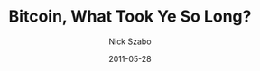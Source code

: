 ---
layout: writing
title: Bitcoin, What Took Ye So Long?
date: 2011-05-28
categories: ['Cypherpunk']
author: ['Nick Szabo']
excerpt: The short answer about why it took so long is that the bit gold/Bitcoin ideas were nowhere remotely close to being as obvious gwern suggests. They required a very substantial amount of unconventional thought, not just about the security technologies gwern lists (and I'm afraid the list misses one of the biggest ones, Byzantine-resilient peer-to-peer replication), but about how to choose and put together these protocols and why. Bitcoin is not a list of cryptographic features, it's a very complex system of interacting mathematics and protocols in pursuit of what was a very unpopular goal.
external_url: http://unenumerated.blogspot.com/2011/05/bitcoin-what-took-ye-so-long.html
---